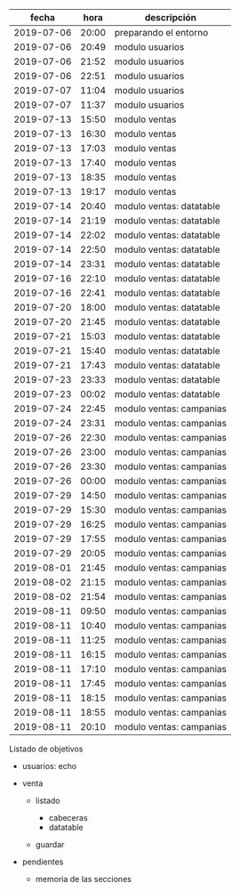 | fecha | hora | descripción |
|---|---|---|
| 2019-07-06 | 20:00 | preparando el entorno | 
| 2019-07-06 | 20:49 | modulo usuarios  |
| 2019-07-06 | 21:52 | modulo usuarios |
| 2019-07-06 | 22:51 | modulo usuarios |
| 2019-07-07 | 11:04 | modulo usuarios |
| 2019-07-07 | 11:37 | modulo usuarios  |
| 2019-07-13 | 15:50 | modulo ventas  |
| 2019-07-13 | 16:30 | modulo ventas  |
| 2019-07-13 | 17:03 | modulo ventas  |
| 2019-07-13 | 17:40 | modulo ventas  |
| 2019-07-13 | 18:35 | modulo ventas  |
| 2019-07-13 | 19:17 | modulo ventas  |
| 2019-07-14 | 20:40 | modulo ventas: datatable |
| 2019-07-14 | 21:19 | modulo ventas: datatable |
| 2019-07-14 | 22:02 | modulo ventas: datatable |
| 2019-07-14 | 22:50 | modulo ventas: datatable |
| 2019-07-14 | 23:31 | modulo ventas: datatable |
| 2019-07-16 | 22:10 | modulo ventas: datatable |
| 2019-07-16 | 22:41 | modulo ventas: datatable |
| 2019-07-20 | 18:00 | modulo ventas: datatable |
| 2019-07-20 | 21:45 | modulo ventas: datatable |
| 2019-07-21 | 15:03 | modulo ventas: datatable |
| 2019-07-21 | 15:40 | modulo ventas: datatable |
| 2019-07-21 | 17:43 | modulo ventas: datatable |
| 2019-07-23 | 23:33 | modulo ventas: datatable |
| 2019-07-23 | 00:02 | modulo ventas: datatable |
| 2019-07-24 | 22:45 | modulo ventas: campanias |
| 2019-07-24 | 23:31 | modulo ventas: campanias |
| 2019-07-26 | 22:30 | modulo ventas: campanias |
| 2019-07-26 | 23:00 | modulo ventas: campanias |
| 2019-07-26 | 23:30 | modulo ventas: campanias |
| 2019-07-26 | 00:00 | modulo ventas: campanias |
| 2019-07-29 | 14:50 | modulo ventas: campanias |
| 2019-07-29 | 15:30 | modulo ventas: campanias |
| 2019-07-29 | 16:25 | modulo ventas: campanias |
| 2019-07-29 | 17:55 | modulo ventas: campanias |
| 2019-07-29 | 20:05 | modulo ventas: campanias |
| 2019-08-01 | 21:45 | modulo ventas: campanias |
| 2019-08-02 | 21:15 | modulo ventas: campanias |
| 2019-08-02 | 21:54 | modulo ventas: campanias |
| 2019-08-11 | 09:50 | modulo ventas: campanias |
| 2019-08-11 | 10:40 | modulo ventas: campanias |
| 2019-08-11 | 11:25 | modulo ventas: campanias |
| 2019-08-11 | 16:15 | modulo ventas: campanias |
| 2019-08-11 | 17:10 | modulo ventas: campanias |
| 2019-08-11 | 17:45 | modulo ventas: campanias |
| 2019-08-11 | 18:15 | modulo ventas: campanias |
| 2019-08-11 | 18:55 | modulo ventas: campanias |
| 2019-08-11 | 20:10 | modulo ventas: campanias |

Listado de objetivos
* usuarios: echo
* venta
  * listado
    * cabeceras
    * datatable
    
  * guardar
  
* pendientes
  * memoria de las secciones
  
